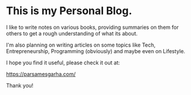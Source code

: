# This is my Personal Blog.

I like to write notes on various books, providing summaries on them for others to get a rough understanding of what its about.

I'm also planning on writing articles on some topics like Tech, Entrepreneurship, Programming (obviously) and maybe even on Lifestyle.

I hope you find it useful, please check it out at:

https://parsamesgarha.com/

Thank you!
